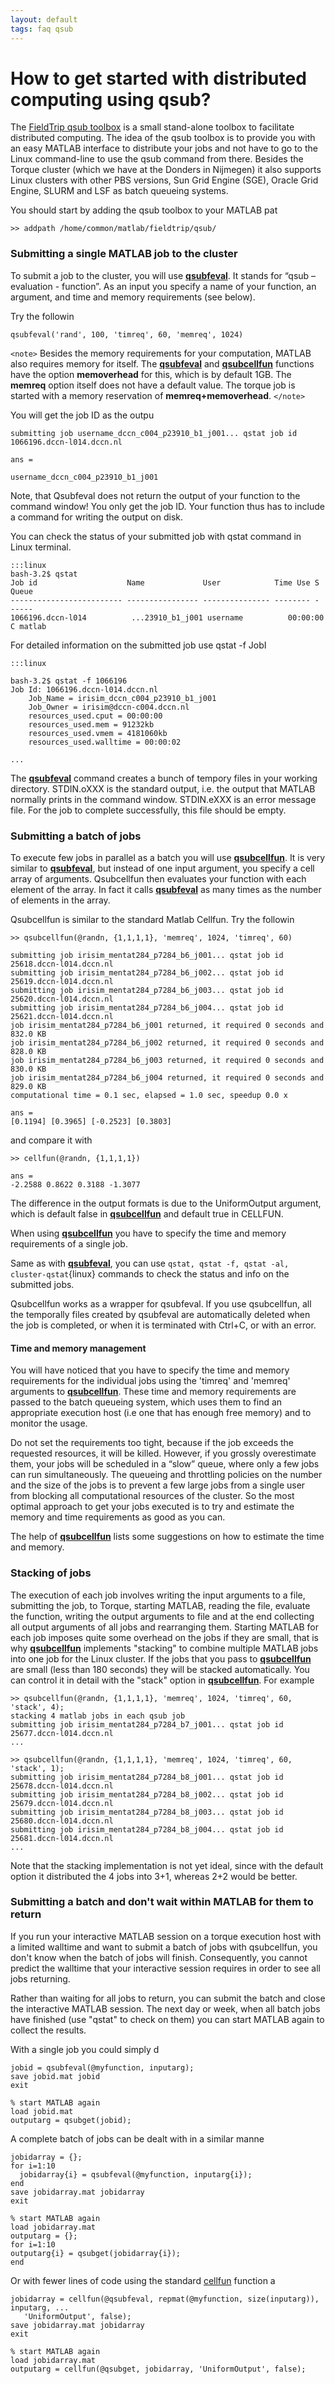 ```yaml
---
layout: default
tags: faq qsub
---
```


# How to get started with distributed computing using qsub?

The [FieldTrip qsub toolbox](http://github.com/fieldtrip/fieldtrip/tree/master/qsub) is a small stand-alone toolbox to facilitate distributed computing. The idea of the qsub toolbox is to provide you with an easy MATLAB interface to distribute your jobs and not have to go to the Linux command-line to use the qsub command from there. Besides the Torque cluster (which we have at the Donders in Nijmegen) it also supports Linux clusters with other PBS versions, Sun Grid Engine (SGE), Oracle Grid Engine, SLURM and LSF as batch queueing systems.

You should start by adding the qsub toolbox to your MATLAB pat

	>> addpath /home/common/matlab/fieldtrip/qsub/

### Submitting a single MATLAB job to the cluster

To submit a job to the cluster, you will use **[qsubfeval](/reference/qsubfeval)**. It stands for “qsub – evaluation - function”. As an input you specify a name of your function, an argument, and time and memory requirements (see below). 

Try the followin

	qsubfeval('rand', 100, 'timreq', 60, 'memreq', 1024)

`<note>`
Besides the memory requirements for your computation, MATLAB also requires memory for itself. The **[qsubfeval](/reference/qsubfeval)** and **[qsubcellfun](/reference/qsubcellfun)** functions have the option **memoverhead** for this, which is by default 1GB. The **memreq** option itself does not have a default value. The torque job is started with a memory reservation of **memreq+memoverhead**.
`</note>`

You will get the job ID as the outpu

	submitting job username_dccn_c004_p23910_b1_j001... qstat job id 1066196.dccn-l014.dccn.nl
	
	ans =
	
	username_dccn_c004_p23910_b1_j001
	

Note, that Qsubfeval does not return the output of your function to the command window! You only get the job ID. Your function thus has to include a command for writing the output on disk.

You can check the status of your submitted job with qstat command in Linux terminal.

	:::linux
	bash-3.2$ qstat
	Job id                    Name             User            Time Use S Queue
	------------------------- ---------------- --------------- -------- - -----  
	1066196.dccn-l014          ...23910_b1_j001 username          00:00:00 C matlab   

For detailed information on the submitted job use qstat -f JobI

	:::linux
	
	bash-3.2$ qstat -f 1066196
	Job Id: 1066196.dccn-l014.dccn.nl
	    Job_Name = irisim_dccn_c004_p23910_b1_j001
	    Job_Owner = irisim@dccn-c004.dccn.nl
	    resources_used.cput = 00:00:00
	    resources_used.mem = 91232kb
	    resources_used.vmem = 4181060kb
	    resources_used.walltime = 00:00:02
	
	...

The **[qsubfeval](/reference/qsubfeval)** command creates a bunch of tempory files in your working directory. STDIN.oXXX is the standard output, i.e. the output that MATLAB normally prints in the command window. STDIN.eXXX is an error message file. For the job to complete successfully, this file should be empty. 

### Submitting a batch of jobs

To execute few jobs in parallel as a batch you will use **[qsubcellfun](/reference/qsubcellfun)**. It is very similar to **[qsubfeval](/reference/qsubfeval)**, but instead of one input argument, you specify a cell array of arguments. Qsubcellfun then evaluates your function with each element of the array. In fact it calls **[qsubfeval](/reference/qsubfeval)** as many times as the number of elements in the array. 

Qsubcellfun is similar to the standard Matlab Cellfun. Try the followin

	>> qsubcellfun(@randn, {1,1,1,1}, 'memreq', 1024, 'timreq', 60)
	
	submitting job irisim_mentat284_p7284_b6_j001... qstat job id 25618.dccn-l014.dccn.nl
	submitting job irisim_mentat284_p7284_b6_j002... qstat job id 25619.dccn-l014.dccn.nl
	submitting job irisim_mentat284_p7284_b6_j003... qstat job id 25620.dccn-l014.dccn.nl
	submitting job irisim_mentat284_p7284_b6_j004... qstat job id 25621.dccn-l014.dccn.nl
	job irisim_mentat284_p7284_b6_j001 returned, it required 0 seconds and 832.0 KB
	job irisim_mentat284_p7284_b6_j002 returned, it required 0 seconds and 828.0 KB
	job irisim_mentat284_p7284_b6_j003 returned, it required 0 seconds and 830.0 KB
	job irisim_mentat284_p7284_b6_j004 returned, it required 0 seconds and 829.0 KB
	computational time = 0.1 sec, elapsed = 1.0 sec, speedup 0.0 x
	
	ans =
	[0.1194] [0.3965] [-0.2523] [0.3803]

and compare it with

	>> cellfun(@randn, {1,1,1,1})
	
	ans =
	-2.2588 0.8622 0.3188 -1.3077

The difference in the output formats is due to the UniformOutput argument, which is default false in **[qsubcellfun](/reference/qsubcellfun)** and default true in CELLFUN.

When using **[qsubcellfun](/reference/qsubcellfun)** you have to specify the time and memory requirements of a single job.

Same as with **[qsubfeval](/reference/qsubfeval)**, you can use ` qstat, qstat -f, qstat -al, cluster-qstat `{linux} commands to check the status and info on the submitted jobs.

Qsubcellfun works as a wrapper for qsubfeval. If you use qsubcellfun, all the temporally files created by qsubfeval are automatically deleted when the job is completed, or when it is terminated with Ctrl+C, or with an error.

#### Time and memory management

You will have noticed that you have to specify the time and memory requirements for the individual jobs using the 'timreq' and 'memreq' arguments to **[qsubcellfun](/reference/qsubcellfun)**. These time and memory requirements are passed to the batch queueing system, which uses them to find an appropriate execution host (i.e one that has enough free memory) and to monitor the usage. 

Do not set the requirements too tight, because if the job exceeds the requested resources, it will be killed. However, if you grossly overestimate them, your jobs will be scheduled in a “slow” queue, where only a few jobs can run simultaneously. The queueing and throttling policies on the number and the size of the jobs is to prevent a few large jobs from a single user from blocking all computational resources of the cluster. So the most optimal approach to get your jobs executed is to try and estimate the memory and time requirements as good as you can.

The help of **[qsubcellfun](/reference/qsubcellfun)** lists some suggestions on how to estimate the time and memory. 

### Stacking of jobs

The execution of each job involves writing the input arguments to a file, submitting the job, to Torque, starting MATLAB, reading the file, evaluate the function, writing the output arguments to file and at the end collecting all output arguments of all jobs and rearranging them. Starting MATLAB for each job imposes quite some overhead on the jobs if they are small, that is why **[qsubcellfun](/reference/qsubcellfun)** implements "stacking" to combine multiple MATLAB jobs into one job for the Linux cluster. If the jobs that you pass to **[qsubcellfun](/reference/qsubcellfun)** are small (less than 180 seconds) they will be stacked automatically. You can control it in detail with the "stack" option in **[qsubcellfun](/reference/qsubcellfun)**. For example

	>> qsubcellfun(@randn, {1,1,1,1}, 'memreq', 1024, 'timreq', 60, 'stack', 4);
	stacking 4 matlab jobs in each qsub job
	submitting job irisim_mentat284_p7284_b7_j001... qstat job id 25677.dccn-l014.dccn.nl
	...
	
	>> qsubcellfun(@randn, {1,1,1,1}, 'memreq', 1024, 'timreq', 60, 'stack', 1);
	submitting job irisim_mentat284_p7284_b8_j001... qstat job id 25678.dccn-l014.dccn.nl
	submitting job irisim_mentat284_p7284_b8_j002... qstat job id 25679.dccn-l014.dccn.nl
	submitting job irisim_mentat284_p7284_b8_j003... qstat job id 25680.dccn-l014.dccn.nl
	submitting job irisim_mentat284_p7284_b8_j004... qstat job id 25681.dccn-l014.dccn.nl
	...

Note that the stacking implementation is not yet ideal, since with the default option it distributed the 4 jobs into 3+1, whereas 2+2 would be better.

### Submitting a batch and don't wait within MATLAB for them to return

If you run your interactive MATLAB session on a torque execution host with a limited walltime and want to submit a batch of jobs with qsubcellfun, you don't know when the batch of jobs will finish. Consequently, you cannot predict the walltime that your interactive session requires in order to see all jobs returning. 

Rather than waiting for all jobs to return, you can submit the batch and close the interactive MATLAB session. The next day or week, when all batch jobs have finished (use "qstat" to check on them) you can start MATLAB again to collect the results.

With a single job you could simply d

	jobid = qsubfeval(@myfunction, inputarg);
	save jobid.mat jobid
	exit
	
	% start MATLAB again
	load jobid.mat
	outputarg = qsubget(jobid);

A complete batch of jobs can be dealt with in a similar manne

	jobidarray = {};
	for i=1:10
	  jobidarray{i} = qsubfeval(@myfunction, inputarg{i});
	end
	save jobidarray.mat jobidarray
	exit
	
	% start MATLAB again
	load jobidarray.mat
	outputarg = {};
	for i=1:10
	outputarg{i} = qsubget(jobidarray{i});
	end

Or with fewer lines of code using the standard [cellfun](http://www.mathworks.nl/help/matlab/ref/cellfun.html) function a

	jobidarray = cellfun(@qsubfeval, repmat(@myfunction, size(inputarg)), inputarg, ...
	   'UniformOutput', false);
	save jobidarray.mat jobidarray
	exit
	
	% start MATLAB again
	load jobidarray.mat
	outputarg = cellfun(@qsubget, jobidarray, 'UniformOutput', false);

    
 
